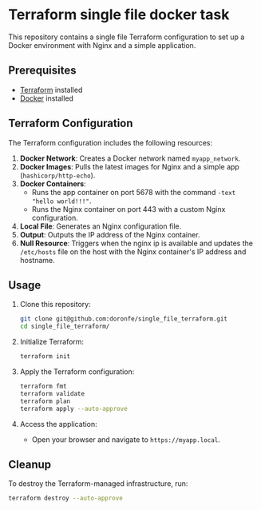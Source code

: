 # Terraform single file docker task

This repository contains a single file Terraform configuration to set up a Docker environment with Nginx and a simple application.

## Prerequisites

- [Terraform](https://www.terraform.io/downloads.html) installed
- [Docker](https://docs.docker.com/get-docker/) installed

## Terraform Configuration

The Terraform configuration includes the following resources:

1. **Docker Network**: Creates a Docker network named `myapp_network`.
2. **Docker Images**: Pulls the latest images for Nginx and a simple app (`hashicorp/http-echo`).
3. **Docker Containers**: 
   - Runs the app container on port 5678 with the command `-text "hello world!!!"`.
   - Runs the Nginx container on port 443 with a custom Nginx configuration.
4. **Local File**: Generates an Nginx configuration file.
5. **Output**: Outputs the IP address of the Nginx container.
6. **Null Resource**: Triggers when the nginx ip is available and updates the `/etc/hosts` file on the host with the Nginx container's IP address and hostname.

## Usage

1. Clone this repository:
    ```sh
    git clone git@github.com:doronfe/single_file_terraform.git
    cd single_file_terraform/
    ```

2. Initialize Terraform:
    ```sh
    terraform init
    ```

3. Apply the Terraform configuration:
    ```sh
    terraform fmt
    terraform validate
    terraform plan
    terraform apply --auto-approve
    ```

4. Access the application:
    - Open your browser and navigate to `https://myapp.local`.

## Cleanup

To destroy the Terraform-managed infrastructure, run:
```sh
terraform destroy --auto-approve
